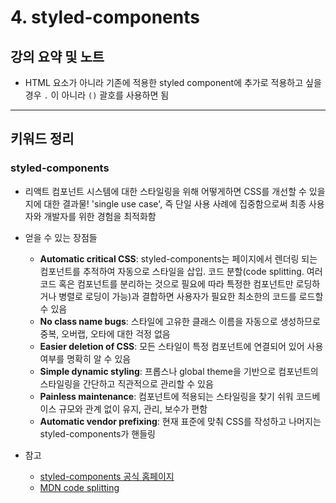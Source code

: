 # 4. styled-components

## 강의 요약 및 노트

- HTML 요소가 아니라 기존에 적용한 styled component에 추가로 적용하고 싶을 경우 `.` 이 아니라 `()` 괄호를 사용하면 됨

<hr />

## 키워드 정리

### styled-components

- 리액트 컴포넌트 시스템에 대한 스타일링을 위해 어떻게하면 CSS를 개선할 수 있을지에 대한 결과물! 'single use case', 즉 단일 사용 사례에 집중함으로써 최종 사용자와 개발자를 위한 경험을 최적화함
- 얻을 수 있는 장점들
    - **Automatic critical CSS**: styled-components는 페이지에서 렌더링 되는 컴포넌트를 추적하여 자동으로 스타일을 삽입. 코드 분할(code splitting. 여러 코드 혹은 컴포넌트를 분리하는 것으로 필요에 따라 특정한 컴포넌트만 로딩하거나 병렬로 로딩이 가능)과 결합하면 사용자가 필요한 최소한의 코드를 로드할 수 있음
    - **No class name bugs**: 스타일에 고유한 클래스 이름을 자동으로 생성하므로 중복, 오버랩, 오타에 대한 걱정 없음
    - **Easier deletion of CSS**: 모든 스타일이 특정 컴포넌트에 연결되어 있어 사용 여부를 명확히 알 수 있음
    - **Simple dynamic styling**: 프롭스나 global theme을 기반으로 컴포넌트의 스타일링을 간단하고 직관적으로 관리할 수 있음
    - **Painless maintenance**: 컴포넌트에 적용되는 스타일링을 찾기 쉬워 코드베이스 규모와 관계 없이 유지, 관리, 보수가 편함
    - **Automatic vendor prefixing**: 현재 표준에 맞춰 CSS를 작성하고 나머지는 styled-components가 핸들링

- 참고
    - [styled-components 공식 홈페이지](https://styled-components.com/docs/basics)
    - [MDN code splitting](https://developer.mozilla.org/ko/docs/Glossary/Code_splitting)